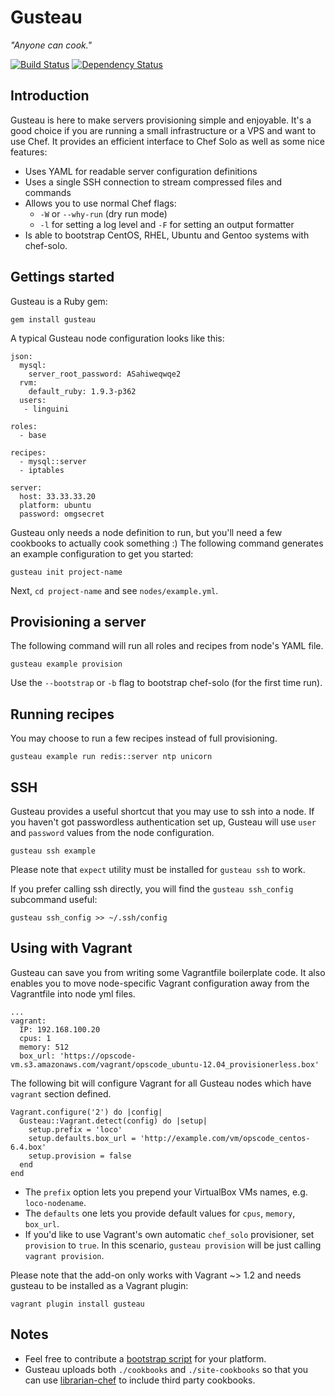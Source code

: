 Gusteau
=======

*"Anyone can cook."*

[![Build Status](https://www.travis-ci.org/locomote/gusteau.png?branch=master)](https://www.travis-ci.org/locomote/gusteau)
[![Dependency Status](https://gemnasium.com/locomote/gusteau.png)](https://gemnasium.com/locomote/gusteau)

Introduction
------------

Gusteau is here to make servers provisioning simple and enjoyable. It's a good choice if you are running a small infrastructure or a VPS and want to use Chef. It provides an efficient interface to Chef Solo as well as some nice features:

* Uses YAML for readable server configuration definitions
* Uses a single SSH connection to stream compressed files and commands
* Allows you to use normal Chef flags:
  * `-W` or `--why-run` (dry run mode)
  * `-l` for setting a log level and `-F` for setting an output formatter
* Is able to bootstrap CentOS, RHEL, Ubuntu and Gentoo systems with chef-solo.

Gettings started
----------------

Gusteau is a Ruby gem:

```
gem install gusteau
```

A typical Gusteau node configuration looks like this:

```
json:
  mysql:
    server_root_password: ASahiweqwqe2
  rvm:
    default_ruby: 1.9.3-p362
  users:
   - linguini

roles:
  - base

recipes:
  - mysql::server
  - iptables

server:
  host: 33.33.33.20
  platform: ubuntu
  password: omgsecret
```

Gusteau only needs a node definition to run, but you'll need a few cookbooks to actually cook something :)
The following command generates an example configuration to get you started:

```
gusteau init project-name
```

Next, `cd project-name` and see `nodes/example.yml`.


Provisioning a server
----------

The following command will run all roles and recipes from node's YAML file.

```
gusteau example provision
```

Use the `--bootstrap` or `-b` flag to bootstrap chef-solo (for the first time run).

Running recipes
-----------
You may choose to run a few recipes instead of full provisioning.

```
gusteau example run redis::server ntp unicorn
```

SSH
---
Gusteau provides a useful shortcut that you may use to ssh into a node. If you haven't got passwordless authentication set up, Gusteau will use `user` and `password` values from the node configuration.

```
gusteau ssh example
```

Please note that `expect` utility must be installed for `gusteau ssh` to work.

If you prefer calling ssh directly, you will find the `gusteau ssh_config` subcommand useful:

```
gusteau ssh_config >> ~/.ssh/config
```

Using with Vagrant
------------------
Gusteau can save you from writing some Vagrantfile boilerplate code. It also enables you to move node-specific Vagrant configuration away from the Vagrantfile into node yml files.

```
...
vagrant:
  IP: 192.168.100.20
  cpus: 1
  memory: 512
  box_url: 'https://opscode-vm.s3.amazonaws.com/vagrant/opscode_ubuntu-12.04_provisionerless.box'
```

The following bit will configure Vagrant for all Gusteau nodes which have `vagrant` section defined.

```
Vagrant.configure('2') do |config|
  Gusteau::Vagrant.detect(config) do |setup|
    setup.prefix = 'loco'
    setup.defaults.box_url = 'http://example.com/vm/opscode_centos-6.4.box'
    setup.provision = false
  end
end
```

* The `prefix` option lets you prepend your VirtualBox VMs names, e.g. `loco-nodename`.
* The `defaults` one lets you provide default values for `cpus`, `memory`, `box_url`.
* If you'd like to use Vagrant's own automatic `chef_solo` provisioner, set `provision` to `true`. In this scenario, `gusteau provision` will be just calling `vagrant provision`.

Please note that the add-on only works with Vagrant ~> 1.2 and needs gusteau to be installed as a Vagrant plugin:

```
vagrant plugin install gusteau
```

Notes
-----

* Feel free to contribute a [bootstrap script](https://github.com/locomote/gusteau/tree/master/bootstrap) for your platform.
* Gusteau uploads  both `./cookbooks` and `./site-cookbooks` so that you can use [librarian-chef](https://github.com/applicationsonline/librarian) to include third party cookbooks.

